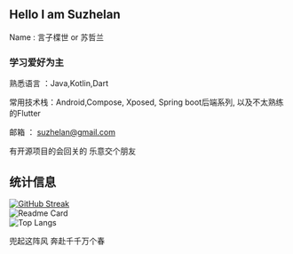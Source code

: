## Hello I am Suzhelan
Name : 言子楪世 or 苏哲兰

### 学习爱好为主
熟悉语言 ：Java,Kotlin,Dart  

常用技术栈：Android,Compose, Xposed, Spring boot后端系列, 以及不太熟练的Flutter

邮箱 ： suzhelan@gmail.com

有开源项目的会回关的 乐意交个朋友

## 统计信息
[![GitHub Streak](https://streak-stats.demolab.com/?user=suzhelan)](https://git.io/streak-stats)  
![Readme Card](https://github-readme-stats-one-bice.vercel.app/api?username=suzhelan&count_private=true&show_icons=true&role=OWNER,ORGANIZATION_MEMBER,COLLABORATOR)  
![Top Langs](https://github-readme-stats.vercel.app/api/top-langs/?username=suzhelan&layout=compact)  

兜起这阵风 奔赴千千万个春  


